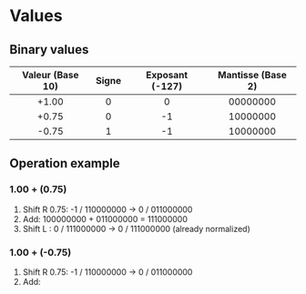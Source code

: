 # Values


## Binary values

| Valeur (Base 10)  | Signe | Exposant (-127) | Mantisse (Base 2) |
|:-----------------:|:-----:|:---------------:|:-----------------:|
| +1.00             | 0     | 0               | 00000000          |
| +0.75             | 0     | -1              | 10000000          |
| -0.75             | 1     | -1              | 10000000          |

## Operation example

### 1.00 + (0.75)

1. Shift R 0.75: -1 / 110000000 -> 0 / 011000000
1. Add: 100000000 + 011000000 = 111000000
1. Shift L : 0 / 111000000 -> 0 / 111000000 (already normalized)

### 1.00 + (-0.75)

1. Shift R 0.75: -1 / 110000000 -> 0 / 011000000
1. Add: 


